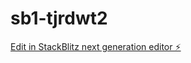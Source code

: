 # sb1-tjrdwt2

[Edit in StackBlitz next generation editor ⚡️](https://stackblitz.com/~/github.com/gabrieletsmedia/sb1-tjrdwt2)